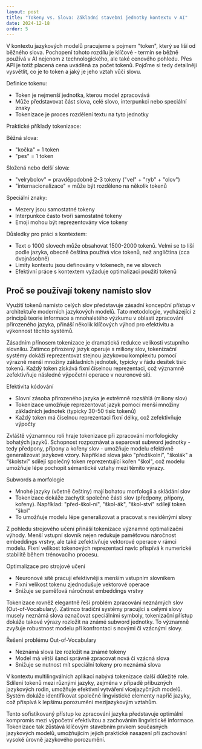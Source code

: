 ```yaml
---
layout: post
title: "Tokeny vs. Slova: Základní stavební jednotky kontextu v AI"
date: 2024-12-18
order: 5
---
```





V kontextu jazykových modelů pracujeme s pojmem "token", který se liší od běžného slova. Pochopení tohoto rozdílu je klíčové - termín se běžně používá v AI nejenom z technologického, ale také cenového pohledu. Přes API je totiž placená cena uváděná za počet tokenů. Pojďme si tedy detailněji vysvětlit, co je to token a jaký je jeho vztah vůči slovu. 

Definice tokenu:
- Token je nejmenší jednotka, kterou model zpracovává
- Může představovat část slova, celé slovo, interpunkci nebo speciální znaky
- Tokenizace je proces rozdělení textu na tyto jednotky

Praktické příklady tokenizace:

Běžná slova:
- "kočka" = 1 token
- "pes" = 1 token


Složená nebo delší slova:
- "velrybolov" = pravděpodobně 2-3 tokeny ("vel" + "ryb" + "olov")
- "internacionalizace" = může být rozděleno na několik tokenů


Speciální znaky:
- Mezery jsou samostatné tokeny
- Interpunkce často tvoří samostatné tokeny
- Emoji mohou být reprezentovány více tokeny

Důsledky pro práci s kontextem:
- Text o 1000 slovech může obsahovat 1500-2000 tokenů. Velmi se to liší podle jazyka, obecně čeština používá více tokenů, než angličtina (cca dvojnásobně)
- Limity kontextu jsou definovány v tokenech, ne ve slovech
- Efektivní práce s kontextem vyžaduje optimalizaci použití tokenů

## Proč se používají tokeny namísto slov

Využití tokenů namísto celých slov představuje zásadní koncepční přístup v architektuře moderních jazykových modelů. Tato metodologie, vycházející z principů teorie informace a mnohaletého výzkumu v oblasti zpracování přirozeného jazyka, přináší několik klíčových výhod pro efektivitu a výkonnost těchto systémů.

Zásadním přínosem tokenizace je dramatická redukce velikosti vstupního slovníku. Zatímco přirozený jazyk operuje s miliony slov, tokenizační systémy dokáží reprezentovat stejnou jazykovou komplexitu pomocí výrazně menší množiny základních jednotek, typicky v řádu desítek tisíc tokenů. Každý token získává fixní číselnou reprezentaci, což významně zefektivňuje následné výpočetní operace v neuronové síti.

Efektivita kódování
- Slovní zásoba přirozeného jazyka je extrémně rozsáhlá (miliony slov)
- Tokenizace umožňuje reprezentovat jazyk pomocí menší množiny základních jednotek (typicky 30-50 tisíc tokenů)
- Každý token má číselnou reprezentaci fixní délky, což zefektivňuje výpočty

Zvláště významnou roli hraje tokenizace při zpracování morfologicky bohatých jazyků. Schopnost rozpoznávat a separovat subword jednotky - tedy předpony, přípony a kořeny slov - umožňuje modelu efektivně generalizovat jazykové vzory. Například slova jako "předškolní", "školák" a "školství" sdílejí společný token reprezentující kořen "škol", což modelu umožňuje lépe pochopit sémantické vztahy mezi těmito výrazy.

Subwords a morfologie
- Mnohé jazyky (včetně češtiny) mají bohatou morfologii a skládání slov
- Tokenizace dokáže zachytit společné části slov (předpony, přípony, kořeny). Například: "před-škol-ní", "škol-ák", "škol-ství" sdílejí token "škol"
- To umožňuje modelu lépe generalizovat a pracovat s neviděnými slovy

Z pohledu strojového učení přináší tokenizace významné optimalizační výhody. Menší vstupní slovník nejen redukuje paměťovou náročnost embeddings vrstvy, ale také zefektivňuje vektorové operace v rámci modelu. Fixní velikost tokenových reprezentací navíc přispívá k numerické stabilitě během trénovacího procesu.

Optimalizace pro strojové učení
- Neuronové sítě pracují efektivněji s menším vstupním slovníkem
- Fixní velikost tokenu zjednodušuje vektorové operace
- Snižuje se paměťová náročnost embeddings vrstvy

Tokenizace rovněž elegantně řeší problém zpracování neznámých slov (Out-of-Vocabulary). Zatímco tradiční systémy pracující s celými slovy musely neznámá slova označovat speciálními symboly, tokenizační přístup dokáže takové výrazy rozložit na známé subword jednotky. To významně zvyšuje robustnost modelu při konfrontaci s novými či vzácnými slovy.

Řešení problému Out-of-Vocabulary
- Neznámá slova lze rozložit na známé tokeny
- Model má větší šanci správně zpracovat nová či vzácná slova
- Snižuje se nutnost mít speciální tokeny pro neznámá slova

V kontextu multilingválních aplikací nabývá tokenizace další důležité role. Sdílení tokenů mezi různými jazyky, zejména v případě příbuzných jazykových rodin, umožňuje efektivní vytváření vícejazyčných modelů. Systém dokáže identifikovat společné lingvistické elementy napříč jazyky, což přispívá k lepšímu porozumění mezijazykovým vztahům.

Tento sofistikovaný přístup ke zpracování jazyka představuje optimální kompromis mezi výpočetní efektivitou a zachováním lingvistické informace. Tokenizace tak zůstává klíčovým stavebním prvkem současných jazykových modelů, umožňujícím jejich praktické nasazení při zachování vysoké úrovně jazykového porozumění.
